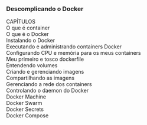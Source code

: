 ### Descomplicando o Docker

CAPÍTULOS     
O que é container     
O que é o Docker     
Instalando o Docker     
Executando e administrando containers Docker     
Configurando CPU e memória para os meus containers     
Meu primeiro e tosco dockerfile     
Entendendo volumes    
Criando e gerenciando imagens    
Compartilhando as imagens    
Gerenciando a rede dos containers    
Controlando o daemon do Docker    
Docker Machine     
Docker Swarm     
Docker Secrets      
Docker Compose     
